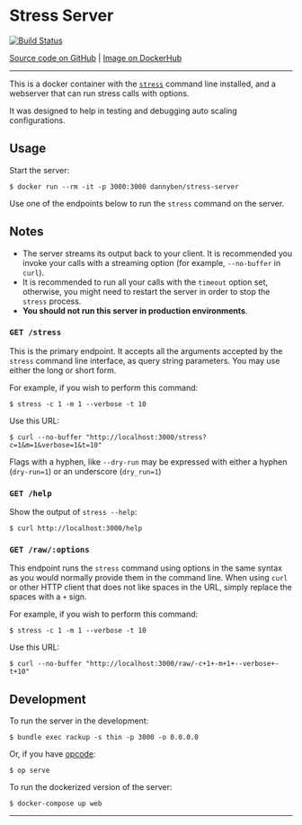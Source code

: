 # Stress Server

[![Build Status](https://github.com/DannyBen/stress-server/workflows/Test/badge.svg)](https://github.com/DannyBen/stress-server/actions?query=workflow%3ATest)

[Source code on GitHub][github] | [Image on DockerHub][dockerhub]

---

This is a docker container with the [`stress`][stress] command line installed, and
a webserver that can run stress calls with options.

It was designed to help in testing and debugging auto scaling configurations.

## Usage

Start the server:

```
$ docker run --rm -it -p 3000:3000 dannyben/stress-server
```

Use one of the endpoints below to run the `stress` command on the server.

## Notes

- The server streams its output back to your client. It is recommended you invoke your calls with a streaming option (for example, `--no-buffer` in `curl`).
- It is recommended to run all your calls with the `timeout` option set, otherwise, you might need to restart the server in order to stop the `stress` process.
- **You should not run this server in production environments**.


### `GET /stress`

This is the primary endpoint. It accepts all the arguments accepted by the `stress` command line interface, as query string parameters. You may use either the long or short form.

For example, if you wish to perform this command:

```
$ stress -c 1 -m 1 --verbose -t 10
```

Use this URL:

```
$ curl --no-buffer "http://localhost:3000/stress?c=1&m=1&verbose=1&t=10"
```

Flags with a hyphen, like `--dry-run` may be expressed with either a hyphen (`dry-run=1`) or an underscore (`dry_run=1`)



### `GET /help`

Show the output of `stress --help`:

```
$ curl http://localhost:3000/help
```


### `GET /raw/:options`

This endpoint runs the `stress` command using options in the same syntax as you would normally provide them in the command line. When using `curl` or other HTTP client that does not like spaces in the URL, simply replace the spaces with a `+` sign.

For example, if you wish to perform this command:

```
$ stress -c 1 -m 1 --verbose -t 10
```

Use this URL:

```
$ curl --no-buffer "http://localhost:3000/raw/-c+1+-m+1+--verbose+-t+10"
```


## Development

To run the server in the development:

```
$ bundle exec rackup -s thin -p 3000 -o 0.0.0.0
```

Or, if you have [opcode]:

```
$ op serve
```

To run the dockerized version of the server:

```
$ docker-compose up web
```

---

[stress]: https://linux.die.net/man/1/stress
[opcode]: https://github.com/dannyben/opcode
[github]: https://github.com/DannyBen/stress-server
[dockerhub]: https://hub.docker.com/r/dannyben/stress-server
